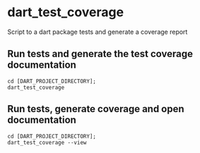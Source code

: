 # dart_test_coverage

Script to a dart package tests and generate a coverage report

## Run tests and generate the test coverage documentation

```
cd [DART_PROJECT_DIRECTORY];
dart_test_coverage
```

## Run tests, generate coverage and open documentation

```
cd [DART_PROJECT_DIRECTORY];
dart_test_coverage --view
```
